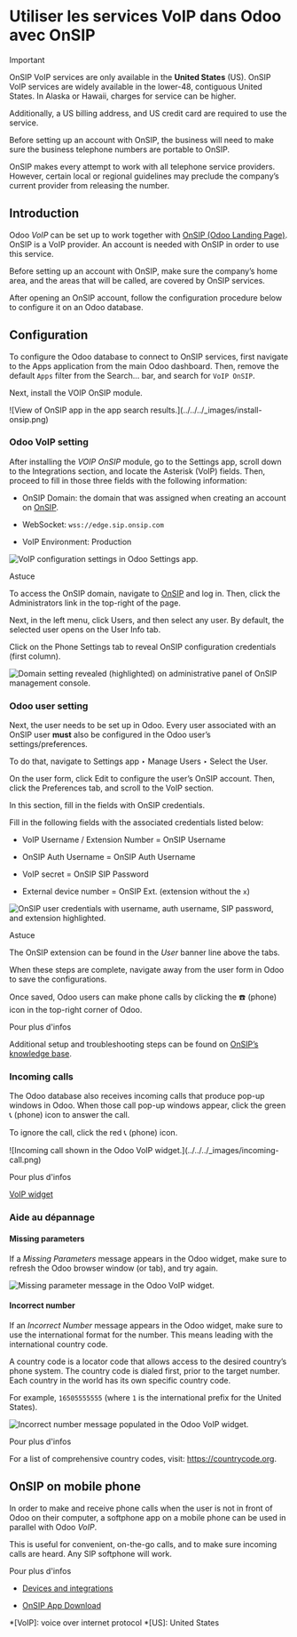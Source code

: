 # Utiliser les services VoIP dans Odoo avec OnSIP

Important

OnSIP VoIP services are only available in the **United States** (US). OnSIP
VoIP services are widely available in the lower-48, contiguous United States.
In Alaska or Hawaii, charges for service can be higher.

Additionally, a US billing address, and US credit card are required to use the
service.

Before setting up an account with OnSIP, the business will need to make sure
the business telephone numbers are portable to OnSIP.

OnSIP makes every attempt to work with all telephone service providers.
However, certain local or regional guidelines may preclude the company’s
current provider from releasing the number.

## Introduction

Odoo _VoIP_ can be set up to work together with [OnSIP (Odoo Landing
Page)](https://info.onsip.com/odoo/). OnSIP is a VoIP provider. An account is
needed with OnSIP in order to use this service.

Before setting up an account with OnSIP, make sure the company’s home area,
and the areas that will be called, are covered by OnSIP services.

After opening an OnSIP account, follow the configuration procedure below to
configure it on an Odoo database.

## Configuration

To configure the Odoo database to connect to OnSIP services, first navigate to
the Apps application from the main Odoo dashboard. Then, remove the default
`Apps` filter from the Search… bar, and search for `VoIP OnSIP`.

Next, install the VOIP OnSIP module.

![View of OnSIP app in the app search results.](../../../_images/install-
onsip.png)

### Odoo VoIP setting

After installing the _VOIP OnSIP_ module, go to the Settings app, scroll down
to the Integrations section, and locate the Asterisk (VoIP) fields. Then,
proceed to fill in those three fields with the following information:

  * OnSIP Domain: the domain that was assigned when creating an account on [OnSIP](https://www.onsip.com/).

  * WebSocket: `wss://edge.sip.onsip.com`

  * VoIP Environment: Production

![VoIP configuration settings in Odoo Settings
app.](../../../_images/asterisk-setting.png)

Astuce

To access the OnSIP domain, navigate to [OnSIP](https://www.onsip.com/) and
log in. Then, click the Administrators link in the top-right of the page.

Next, in the left menu, click Users, and then select any user. By default, the
selected user opens on the User Info tab.

Click on the Phone Settings tab to reveal OnSIP configuration credentials
(first column).

![Domain setting revealed \(highlighted\) on administrative panel of OnSIP
management console.](../../../_images/domain-setting.png)

### Odoo user setting

Next, the user needs to be set up in Odoo. Every user associated with an OnSIP
user **must** also be configured in the Odoo user’s settings/preferences.

To do that, navigate to Settings app ‣ Manage Users ‣ Select the User.

On the user form, click Edit to configure the user’s OnSIP account. Then,
click the Preferences tab, and scroll to the VoIP section.

In this section, fill in the fields with OnSIP credentials.

Fill in the following fields with the associated credentials listed below:

  * VoIP Username / Extension Number = OnSIP Username

  * OnSIP Auth Username = OnSIP Auth Username

  * VoIP secret = OnSIP SIP Password

  * External device number = OnSIP Ext. (extension without the `x`)

![OnSIP user credentials with username, auth username, SIP password, and
extension highlighted.](../../../_images/onsip-creds.png)

Astuce

The OnSIP extension can be found in the _User_ banner line above the tabs.

When these steps are complete, navigate away from the user form in Odoo to
save the configurations.

Once saved, Odoo users can make phone calls by clicking the ☎️ (phone) icon in
the top-right corner of Odoo.

Pour plus d'infos

Additional setup and troubleshooting steps can be found on [OnSIP’s knowledge
base](https://support.onsip.com/hc/en-us).

### Incoming calls

The Odoo database also receives incoming calls that produce pop-up windows in
Odoo. When those call pop-up windows appear, click the green 📞 (phone) icon to
answer the call.

To ignore the call, click the red 📞 (phone) icon.

![Incoming call shown in the Odoo VoIP widget.](../../../_images/incoming-
call.png)

Pour plus d'infos

[VoIP widget](voip_widget.html)

### Aide au dépannage

#### Missing parameters

If a _Missing Parameters_ message appears in the Odoo widget, make sure to
refresh the Odoo browser window (or tab), and try again.

![Missing parameter message in the Odoo VoIP
widget.](../../../_images/onsip04.png)

#### Incorrect number

If an _Incorrect Number_ message appears in the Odoo widget, make sure to use
the international format for the number. This means leading with the
international country code.

A country code is a locator code that allows access to the desired country’s
phone system. The country code is dialed first, prior to the target number.
Each country in the world has its own specific country code.

For example, `16505555555` (where `1` is the international prefix for the
United States).

![Incorrect number message populated in the Odoo VoIP
widget.](../../../_images/onsip05.png)

Pour plus d'infos

For a list of comprehensive country codes, visit: <https://countrycode.org>.

## OnSIP on mobile phone

In order to make and receive phone calls when the user is not in front of Odoo
on their computer, a softphone app on a mobile phone can be used in parallel
with Odoo _VoIP_.

This is useful for convenient, on-the-go calls, and to make sure incoming
calls are heard. Any SIP softphone will work.

Pour plus d'infos

  * [Devices and integrations](devices_integrations.html)

  * [OnSIP App Download](https://www.onsip.com/app/download)

  *[VoIP]: voice over internet protocol
  *[US]: United States

